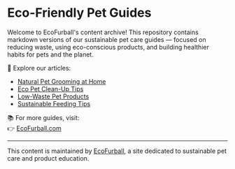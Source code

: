 # Eco-Friendly Pet Guides

Welcome to EcoFurball's content archive! This repository contains markdown versions of our sustainable pet care guides — focused on reducing waste, using eco-conscious products, and building healthier habits for pets and the planet.

🌱 Explore our articles:

- [Natural Pet Grooming at Home](https://ecofurball.com/natural-pet-grooming-at-home/)
- [Eco Pet Clean-Up Tips](https://ecofurball.com/eco-pet-cleanup-tips/)
- [Low-Waste Pet Products](https://ecofurball.com/low-waste-pet-products-eco-friendly-care/)
- [Sustainable Feeding Tips](https://ecofurball.com/sustainable-pet-food-practices/)

📚 For more guides, visit:  
👉 [EcoFurball.com](https://ecofurball.com)

---

This content is maintained by [EcoFurball](https://ecofurball.com), a site dedicated to sustainable pet care and product education.
